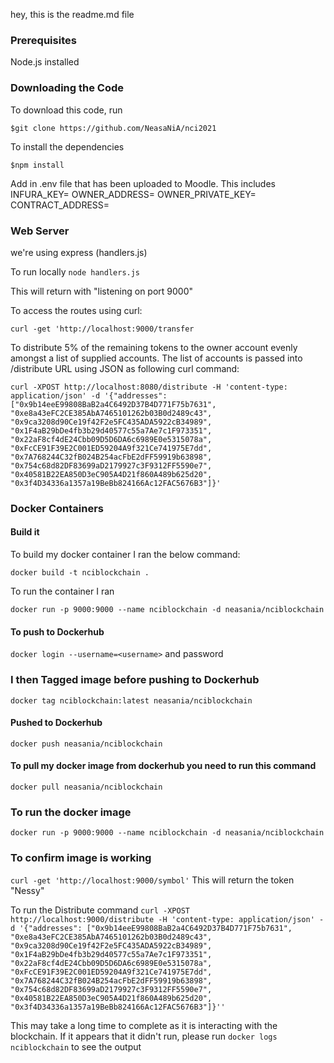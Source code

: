 hey, this is the readme.md file



### Prerequisites  ###
Node.js installed

### Downloading the Code ###

To download this code, run 

```$git clone https://github.com/NeasaNiA/nci2021```


To install the dependencies

```$npm install```

Add in .env file that has been uploaded to Moodle. This includes
INFURA_KEY=<infura key>
OWNER_ADDRESS=<owner public key>
OWNER_PRIVATE_KEY=<owner private key>
CONTRACT_ADDRESS=<contract address>

### Web Server ###

we're using express (handlers.js)

To run locally
 ```node handlers.js```

 This will return with "listening on port 9000"


To access the routes using curl:

```curl -get 'http://localhost:9000/transfer```

To distribute 5% of the remaining tokens to the owner account evenly amongst a list of supplied accounts. The list of accounts is passed into /distribute URL using JSON as following curl command:


```curl -XPOST http://localhost:8080/distribute -H 'content-type: application/json' -d '{"addresses": ["0x9b14eeE99808BaB2a4C6492D37B4D771F75b7631", "0xe8a43eFC2CE385AbA7465101262b03B0d2489c43", "0x9ca3208d90Ce19f42F2e5FC435ADA5922cB34989", "0x1F4aB29bDe4fb3b29d40577c55a7Ae7c1F973351", "0x22aF8cf4dE24Cbb09D5D6DA6c6989E0e5315078a", "0xFcCE91F39E2C001ED59204A9f321Ce741975E7dd", "0x7A768244C32fB024B254acFbE2dFF59919b63898", "0x754c68d82DF83699aD2179927c3F9312FF5590e7", "0x40581B22EA850D3eC905A4D21f860A489b625d20", "0x3f4D34336a1357a19BeBb824166Ac12FAC5676B3"]}'```


### Docker Containers 

#### Build it

To build my docker container I ran the below command:

```docker build -t nciblockchain .```

To run the container I ran 

 ```docker run -p 9000:9000 --name nciblockchain -d neasania/nciblockchain ```

#### To push to Dockerhub 
```docker login --username=<username>``` and password

### I then Tagged image before pushing to Dockerhub
```docker tag nciblockchain:latest neasania/nciblockchain```

#### Pushed to Dockerhub 
```docker push neasania/nciblockchain```

#### To pull  my docker image from dockerhub you need to run this command 
```docker pull neasania/nciblockchain```

### To run the docker image 
```docker run -p 9000:9000 --name nciblockchain -d neasania/nciblockchain```

### To confirm image is working
```curl -get 'http://localhost:9000/symbol'```
This will return the token "Nessy"

To run the Distribute command
```curl -XPOST http://localhost:9000/distribute -H 'content-type: application/json' -d '{"addresses": ["0x9b14eeE99808BaB2a4C6492D37B4D771F75b7631", "0xe8a43eFC2CE385AbA7465101262b03B0d2489c43", "0x9ca3208d90Ce19f42F2e5FC435ADA5922cB34989", "0x1F4aB29bDe4fb3b29d40577c55a7Ae7c1F973351", "0x22aF8cf4dE24Cbb09D5D6DA6c6989E0e5315078a", "0xFcCE91F39E2C001ED59204A9f321Ce741975E7dd", "0x7A768244C32fB024B254acFbE2dFF59919b63898", "0x754c68d82DF83699aD2179927c3F9312FF5590e7", "0x40581B22EA850D3eC905A4D21f860A489b625d20", "0x3f4D34336a1357a19BeBb824166Ac12FAC5676B3"]}''```


This may take a long time to complete as it is interacting with the blockchain. If it appears that it didn't run, please run 
```docker logs nciblockchain``` to see the output


